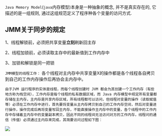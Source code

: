 `Java Memory Model`(`java`内存模型)本身是一种抽象的概念, 并不是真实存在的, 它描述的是一组规则, 通过这组规范定义了程序种各个变量的访问方式.

## JMM关于同步的规定

1、线程解锁前，必须把共享变量**立刻**刷新回主存

2、线程加锁前，必须读取主存中的最新值到工作内存中

3、加锁和解锁是同一把锁



`JMM模型的线程工作：` 各个线程对主内存中共享变量X的操作都是各个线程各自拷贝到自己的工作内存操作后再协会主内存中。

```
由于JVM 运行程序的实体是线程，而每个线程创建时 JVM 都会为其创建一个工作内存（有些地方称为栈空间），工作内存是每个线程的私有数据区域，而 Java 内存模型中规定所有变量都存储在主内存，主内存是共享内存区域，所有线程都可以访问，但线程对变量的操作（读取赋值等）必须在工作内存中进行，首先要将变量从主内存拷贝到自己的工作内存空间，然后对变量进行操作，操作完成后再将变量写回主内存，不能直接操作主内存中的变量，各个线程中的工作内存中存储着主内存中的变量副本拷贝，因此不同的线程间无法访问对方的工作内存，线程问的通信（传值）必须通过主内存来完成，其简要访问过程如下图：
```

![](https://youpaiyun.zongqilive.cn/image/20200421161724.png)









